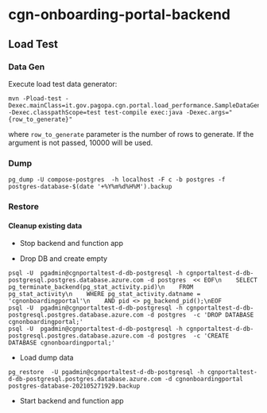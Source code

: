 # cgn-onboarding-portal-backend


## Load Test


### Data Gen

Execute load test data generator:

```
mvn -Pload-test -Dexec.mainClass=it.gov.pagopa.cgn.portal.load_performance.SampleDataGenerate -Dexec.classpathScope=test test-compile exec:java -Dexec.args="{row_to_generate}"
```

where `row_to_generate` parameter is the number of rows to generate. If the argument is not passed, 10000 will be used.
  
### Dump

```
pg_dump -U compose-postgres  -h localhost -F c -b postgres -f postgres-database-$(date '+%Y%m%d%H%M').backup
```

### Restore

#### Cleanup existing data

* Stop backend and function app

* Drop DB and create empty

```
psql -U  pgadmin@cgnportaltest-d-db-postgresql -h cgnportaltest-d-db-postgresql.postgres.database.azure.com -d postgres  << EOF\n    SELECT pg_terminate_backend(pg_stat_activity.pid)\n    FROM pg_stat_activity\n    WHERE pg_stat_activity.datname = 'cgnonboardingportal'\n    AND pid <> pg_backend_pid();\nEOF
psql -U  pgadmin@cgnportaltest-d-db-postgresql -h cgnportaltest-d-db-postgresql.postgres.database.azure.com -d postgres  -c 'DROP DATABASE cgnonboardingportal;'
psql -U  pgadmin@cgnportaltest-d-db-postgresql -h cgnportaltest-d-db-postgresql.postgres.database.azure.com -d postgres  -c 'CREATE DATABASE cgnonboardingportal;'
```

* Load dump data

```
pg_restore  -U pgadmin@cgnportaltest-d-db-postgresql -h cgnportaltest-d-db-postgresql.postgres.database.azure.com -d cgnonboardingportal postgres-database-202105271929.backup
```

* Start backend and function app
